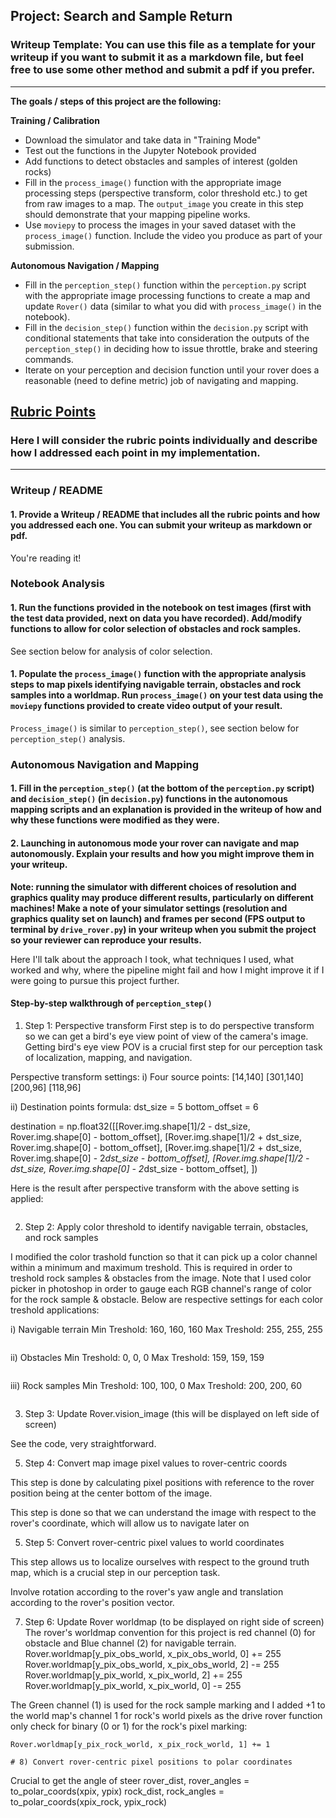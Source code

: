## Project: Search and Sample Return
### Writeup Template: You can use this file as a template for your writeup if you want to submit it as a markdown file, but feel free to use some other method and submit a pdf if you prefer.

---


**The goals / steps of this project are the following:**  

**Training / Calibration**  

* Download the simulator and take data in "Training Mode"
* Test out the functions in the Jupyter Notebook provided
* Add functions to detect obstacles and samples of interest (golden rocks)
* Fill in the `process_image()` function with the appropriate image processing steps (perspective transform, color threshold etc.) to get from raw images to a map.  The `output_image` you create in this step should demonstrate that your mapping pipeline works.
* Use `moviepy` to process the images in your saved dataset with the `process_image()` function.  Include the video you produce as part of your submission.

**Autonomous Navigation / Mapping**

* Fill in the `perception_step()` function within the `perception.py` script with the appropriate image processing functions to create a map and update `Rover()` data (similar to what you did with `process_image()` in the notebook). 
* Fill in the `decision_step()` function within the `decision.py` script with conditional statements that take into consideration the outputs of the `perception_step()` in deciding how to issue throttle, brake and steering commands. 
* Iterate on your perception and decision function until your rover does a reasonable (need to define metric) job of navigating and mapping.  

[//]: # (Image References)

[image1]: ./misc/rover_image.jpg
[image2]: ./calibration_images/example_grid1.jpg
[image3]: ./calibration_images/example_rock1.jpg 

## [Rubric Points](https://review.udacity.com/#!/rubrics/916/view)
### Here I will consider the rubric points individually and describe how I addressed each point in my implementation.  

---
### Writeup / README

#### 1. Provide a Writeup / README that includes all the rubric points and how you addressed each one.  You can submit your writeup as markdown or pdf.  

You're reading it!

### Notebook Analysis
#### 1. Run the functions provided in the notebook on test images (first with the test data provided, next on data you have recorded). Add/modify functions to allow for color selection of obstacles and rock samples.

See section below for analysis of color selection.

#### 1. Populate the `process_image()` function with the appropriate analysis steps to map pixels identifying navigable terrain, obstacles and rock samples into a worldmap.  Run `process_image()` on your test data using the `moviepy` functions provided to create video output of your result. 

`Process_image()` is similar to `perception_step()`, see section below for `perception_step()` analysis.

### Autonomous Navigation and Mapping

#### 1. Fill in the `perception_step()` (at the bottom of the `perception.py` script) and `decision_step()` (in `decision.py`) functions in the autonomous mapping scripts and an explanation is provided in the writeup of how and why these functions were modified as they were.


#### 2. Launching in autonomous mode your rover can navigate and map autonomously.  Explain your results and how you might improve them in your writeup.  

**Note: running the simulator with different choices of resolution and graphics quality may produce different results, particularly on different machines!  Make a note of your simulator settings (resolution and graphics quality set on launch) and frames per second (FPS output to terminal by `drive_rover.py`) in your writeup when you submit the project so your reviewer can reproduce your results.**

Here I'll talk about the approach I took, what techniques I used, what worked and why, where the pipeline might fail and how I might improve it if I were going to pursue this project further.  

#### Step-by-step walkthrough of `perception_step()`

1) Step 1: Perspective transform
First step is to do perspective transform so we can get a bird's eye view point of view of the camera's image. Getting bird's eye view POV is a crucial first step for our perception task of localization, mapping, and navigation.

Perspective transform settings:
i) Four source points:
[14,140]
[301,140]
[200,96]
[118,96]

ii) Destination points formula:
dst_size = 5 
bottom_offset = 6

destination = np.float32([[Rover.img.shape[1]/2 - dst_size, Rover.img.shape[0] - bottom_offset],
                      [Rover.img.shape[1]/2 + dst_size, Rover.img.shape[0] - bottom_offset],
                      [Rover.img.shape[1]/2 + dst_size, Rover.img.shape[0] - 2*dst_size - bottom_offset], 
                      [Rover.img.shape[1]/2 - dst_size, Rover.img.shape[0] - 2*dst_size - bottom_offset],
                      ])

Here is the result after perspective transform with the above setting is applied:

<img src="">
    
2) Step 2: Apply color threshold to identify navigable terrain, obstacles, and rock samples

I modified the color trashold function so that it can pick up a color channel within a minimum and maximum treshold. This is required in order to treshold rock samples & obstacles from the image. Note that I used color picker in photoshop in order to gauge each RGB channel's range of color for the rock sample & obstacle. Below are respective settings for each color treshold applications:

i) Navigable terrain
Min Treshold: 160, 160, 160
Max Treshold: 255, 255, 255

<img src="">

ii) Obstacles
Min Treshold: 0, 0, 0
Max Treshold: 159, 159, 159

<img src="">

iii) Rock samples
Min Treshold: 100, 100, 0
Max Treshold: 200, 200, 60

<img src="">

3) Step 3: Update Rover.vision_image (this will be displayed on left side of screen) 

See the code, very straightforward.

5) Step 4: Convert map image pixel values to rover-centric coords

This step is done by calculating pixel positions with reference to the rover position being at the center bottom of the image.


This step is done so that we can understand the image with respect to the rover's coordinate, which will allow us to navigate later on  

5) Step 5:  Convert rover-centric pixel values to world coordinates     

This step allows us to localize ourselves with respect to the ground truth map, which is a crucial step in our perception task.

Involve rotation according to the rover's yaw angle and translation according to the rover's position vector.
           
7) Step 6: Update Rover worldmap (to be displayed on right side of screen)
The rover's worldmap convention for this project is red channel (0) for obstacle and Blue channel (2) for navigable terrain.
    Rover.worldmap[y_pix_obs_world, x_pix_obs_world, 0] += 255
    Rover.worldmap[y_pix_obs_world, x_pix_obs_world, 2] -= 255    
    Rover.worldmap[y_pix_world, x_pix_world, 2] += 255
    Rover.worldmap[y_pix_world, x_pix_world, 0] -= 255

The Green channel (1) is used for the rock sample marking and I added +1 to the world map's channel 1 for rock's world pixels as the drive rover function only check for binary (0 or 1) for the rock's pixel marking: 

    Rover.worldmap[y_pix_rock_world, x_pix_rock_world, 1] += 1

    # 8) Convert rover-centric pixel positions to polar coordinates
Crucial to get the angle of steer
    rover_dist, rover_angles = to_polar_coords(xpix, ypix)
    rock_dist, rock_angles = to_polar_coords(xpix_rock, ypix_rock)




